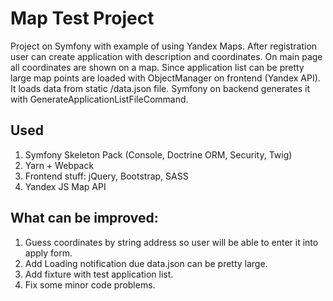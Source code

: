 # Map Test Project
Project on Symfony with example of using Yandex Maps. After registration user can create application with description and coordinates. On main page all coordinates are shown on a map.
Since application list can be pretty large map points are loaded with ObjectManager on frontend (Yandex API). It loads data from static /data.json file. Symfony on backend generates it with GenerateApplicationListFileCommand.

## Used
1. Symfony Skeleton Pack (Console, Doctrine ORM, Security, Twig)
2. Yarn + Webpack
3. Frontend stuff: jQuery, Bootstrap, SASS
4. Yandex JS Map API

## What can be improved:
1. Guess coordinates by string address so user will be able to enter it into apply form.
2. Add Loading notification due data.json can be pretty large.
3. Add fixture with test application list.
4. Fix some minor code problems.
